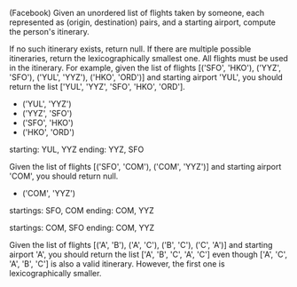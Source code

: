 (Facebook) Given an unordered list of flights taken by someone, each represented as (origin, destination) pairs, and a starting airport, compute the person's itinerary.

If no such itinerary exists, return null. If there are multiple possible itineraries, return the lexicographically smallest one. All flights must be used in the itinerary.
For example, given the list of flights [('SFO', 'HKO'), ('YYZ', 'SFO'), ('YUL', 'YYZ'), ('HKO', 'ORD')] and starting airport 'YUL', you should return the list ['YUL', 'YYZ', 'SFO', 'HKO', 'ORD'].
- ('YUL', 'YYZ')
- ('YYZ', 'SFO')
- ('SFO', 'HKO')
- ('HKO', 'ORD')

starting: YUL, YYZ
ending: YYZ, SFO

Given the list of flights [('SFO', 'COM'), ('COM', 'YYZ')] and starting airport 'COM', you should return null.
- ('COM', 'YYZ')

startings: SFO, COM
ending: COM, YYZ

startings: COM, SFO 
ending: COM, YYZ

Given the list of flights [('A', 'B'), ('A', 'C'), ('B', 'C'), ('C', 'A')] and starting airport 'A', you should return the list 
['A', 'B', 'C', 'A', 'C'] even though 
['A', 'C', 'A', 'B', 'C'] is also a valid itinerary. However, the first one is lexicographically smaller.
